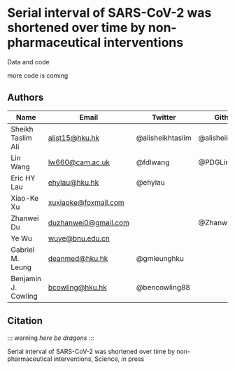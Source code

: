 # Serial interval of SARS-CoV-2 was shortened over time by non-pharmaceutical interventions

Data and code

more code is coming

## Authors

Name | Email | Twitter | Github
------------ | ------------- | ------------- | -------------
Sheikh Taslim Ali | alist15@hku.hk | @alisheikhtaslim | @alisheikhtaslim 
Lin Wang | lw660@cam.ac.uk | @fdlwang | @PDGLin
Eric HY Lau | ehylau@hku.hk | @ehylau |  
Xiao-Ke Xu | xuxiaoke@foxmail.com |   |
Zhanwei Du | duzhanwei0@gmail.com |   | @ZhanweiDU 
Ye Wu | wuye@bnu.edu.cn |   |   
Gabriel M. Leung | deanmed@hku.hk | @gmleunghku |   
Benjamin J. Cowling | bcowling@hku.hk | @bencowling88  |   


## Citation

::: warning
*here be dragons*
:::

Serial interval of SARS-CoV-2 was shortened over time by non-pharmaceutical interventions, Science, in press
